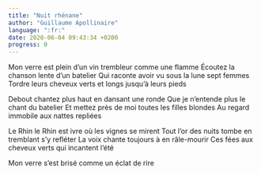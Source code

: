 ```yaml
---
title: "Nuit rhénane"
author: "Guillaume Apollinaire"
language: ":fr:"
date: 2020-06-04 09:43:34 +0200
progress: 0
---
```

Mon verre est plein d’un vin trembleur comme une flamme
Écoutez la chanson lente d’un batelier
Qui raconte avoir vu sous la lune sept femmes
Tordre leurs cheveux verts et longs jusqu’à leurs pieds

Debout chantez plus haut en dansant une ronde
Que je n’entende plus le chant du batelier
Et mettez près de moi toutes les filles blondes
Au regard immobile aux nattes repliées

Le Rhin le Rhin est ivre où les vignes se mirent
Tout l’or des nuits tombe en tremblant s’y refléter
La voix chante toujours à en râle-mourir
Ces fées aux cheveux verts qui incantent l’été

Mon verre s’est brisé comme un éclat de rire
